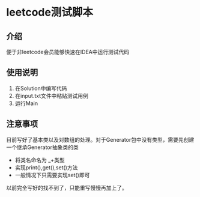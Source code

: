 # leetcode测试脚本

## 介绍

便于非leetcode会员能够快速在IDEA中运行测试代码

## 使用说明

1. 在Solution中编写代码
2. 在input.txt文件中粘贴测试用例
3. 运行Main

## 注意事项

目前写好了基本类以及对数组的处理。对于Generator包中没有类型，需要先创建一个继承Generator抽象类的类

* 将类名命名为 _+类型
* 实现print(),get(),set()方法
* 一般情况下只需要实现set()即可

以前完全写好的找不到了，只能重写慢慢再加上了。

